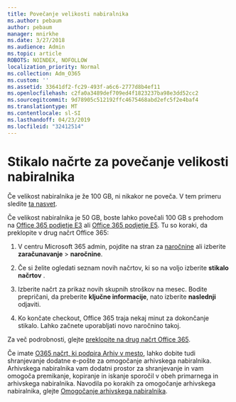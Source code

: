 ```yaml
---
title: Povečanje velikosti nabiralnika
ms.author: pebaum
author: pebaum
manager: mnirkhe
ms.date: 3/27/2018
ms.audience: Admin
ms.topic: article
ROBOTS: NOINDEX, NOFOLLOW
localization_priority: Normal
ms.collection: Adm_O365
ms.custom: ''
ms.assetid: 33641df2-fc29-493f-a6c6-2777d8b4ef11
ms.openlocfilehash: c2fa0a3489def709ed4f1823237ba98e3dd52cc2
ms.sourcegitcommit: 9d78905c512192ffc4675468abd2efc5f2e4baf4
ms.translationtype: MT
ms.contentlocale: sl-SI
ms.lasthandoff: 04/23/2019
ms.locfileid: "32412514"
---
```

# <a name="switch-plans-to-increase-mailbox-size"></a>Stikalo načrte za povečanje velikosti nabiralnika

Če velikost nabiralnika je že 100 GB, ni nikakor ne poveča. V tem primeru sledite [ta nasvet](https://support.office.com/client/e57572ff-0ba7-4782-ba5d-cdac3142ea71). 
  
Če velikost nabiralnika je 50 GB, boste lahko povečali 100 GB s prehodom na [Office 365 podjetje E3](https://products.office.com/business/office-365-enterprise-e3-business-software) ali [Office 365 podjetje E5](https://products.office.com/business/office-365-enterprise-e5-business-software). Tu so koraki, da preklopite v drug načrt Office 365:
  
1. V centru Microsoft 365 admin, pojdite na stran za [naročnine](https://go.microsoft.com/fwlink/p/?linkid=842054) ali izberite **zaračunavanje** \> **naročnine**.
    
2. Če si želite ogledati seznam novih načrtov, ki so na voljo izberite **stikalo načrtov** . 
    
3. Izberite načrt za prikaz novih skupnih stroškov na mesec. Bodite prepričani, da preberite **ključne informacije**, nato izberite **naslednji** odjaviti. 
    
4. Ko končate checkout, Office 365 traja nekaj minut za dokončanje stikalo. Lahko začnete uporabljati novo naročnino takoj.
    
Za več podrobnosti, glejte [preklopite na drug načrt Office 365](https://support.office.com/article/73318661-8f33-478b-bcc7-fb8d69dbb22a).
  
Če imate [O365 načrt, ki podpira Arhiv v mesto](https://docs.microsoft.com/en-us/office365/servicedescriptions/exchange-online-archiving-service-description/exchange-online-archiving-service-description), lahko dobite tudi shranjevanje dodatne e-pošte za omogočanje arhivskega nabiralnika.  Arhivskega nabiralnika vam dodatni prostor za shranjevanje in vam omogoča premikanje, kopiranje in iskanje sporočil v obeh primarnega in arhivskega nabiralnika. Navodila po korakih za omogočanje arhivskega nabiralnika, glejte [Omogočanje arhivskega nabiralnika](https://docs.microsoft.com/en-us/office365/securitycompliance/enable-archive-mailboxes).
